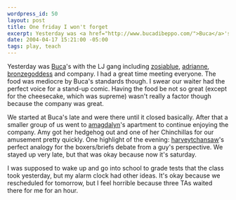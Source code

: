 ```yaml
--- 
wordpress_id: 50
layout: post
title: One friday I won't forget
excerpt: Yesterday was <a href="http://www.bucadibeppo.com/">Buca</a>'s with the LJ gang including <a href="http://zosiablue.livejournal.com">zosiablue</a>, <a href="http://adrianne.livejournal.com">adrianne</a>, <a href="http://bronzegoddess.livejournal.com">bronzegoddess</a> and company.   I had a great time meeting everyone.  The food was mediocre by Buca's standards though.  I swear our waiter had the perfect voice for a stand-up comic.
date: 2004-04-17 15:21:00 -05:00
tags: play, teach
---
```

Yesterday was <a href="http://www.bucadibeppo.com/">Buca</a>'s with the LJ gang including <a href="http://zosiablue.livejournal.com">zosiablue</a>, <a href="http://adrianne.livejournal.com">adrianne</a>, <a href="http://bronzegoddess.livejournal.com">bronzegoddess</a> and company.   I had a great time meeting everyone.  The food was mediocre by Buca's standards though.  I swear our waiter had the perfect voice for a stand-up comic.  Having the food be not so great (except for the cheesecake, which was supreme) wasn't really a factor though because the company was great.

We started at Buca's late and were there until it closed basically.  After that a smaller group of us went to <a href="http://amagdalyn.livejournal.com">amagdalyn</a>'s apartment to continue enjoying the company.  Amy got her hedgehog out and one of her Chinchillas for our amusement pretty quickly.  One highlight of the evening: <a href="http://harveytchansaw.livejournal.com">harveytchansaw</a>'s perfect analogy for the boxers/briefs debate from a guy's perspective.  We stayed up very late, but that was okay because now it's saturday.

I was supposed to wake up and go into school to grade tests that the class took yesterday, but my alarm clock had other ideas.  It's okay because we rescheduled for tomorrow, but I feel horrible because three TAs waited there for me for an hour.
